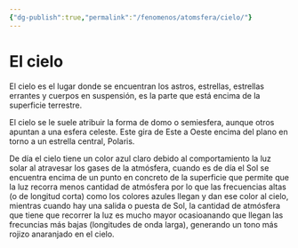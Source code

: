 ```yaml
---
{"dg-publish":true,"permalink":"/fenomenos/atomsfera/cielo/"}
---
```



# El cielo

El cielo es el lugar donde se encuentran los astros, estrellas, estrellas errantes y cuerpos en suspensión, es la parte que está encima de la superficie terrestre.

El cielo se le suele atribuir la forma de domo o semiesfera, aunque otros apuntan a una esfera celeste. Este gira de Este a Oeste encima del plano en torno a un estrella central, Polaris.

De día el cielo tiene un color azul claro debido al comportamiento la luz solar al atravesar los gases de la atmósfera, cuando es de día el Sol se encuentra encima de un punto en concreto de la superficie que permite que la luz recorra menos cantidad de atmósfera por lo que las frecuencias altas (o de longitud corta) como los colores azules llegan y dan ese color al cielo, mientras cuando hay una salida o puesta de Sol, la cantidad de atmósfera que tiene que recorrer la luz es mucho mayor ocasioanando que llegan las frecuncias más bajas (longitudes de onda larga), generando un tono más rojizo anaranjado en el cielo.